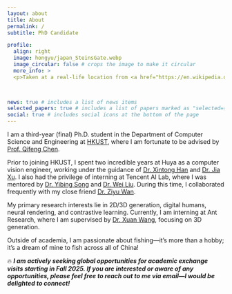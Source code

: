 ```yaml
---
layout: about
title: About
permalink: /
subtitle: PhD Candidate

profile:
  align: right
  image: hongyu/japan_SteinsGate.webp
  image_circular: false # crops the image to make it circular
  more_info: >
  <p>Taken at a real-life location from <a href="https://en.wikipedia.org/wiki/Steins;Gate" target="_blank">Steins;Gate</a> (my favorite anime).</p>

 

news: true # includes a list of news items
selected_papers: true # includes a list of papers marked as "selected={true}"
social: true # includes social icons at the bottom of the page
---
```

I am a third-year (final) Ph.D. student in the Department of Computer Science and Engineering at [HKUST](https://hkust.edu.hk/), where I am fortunate to be advised by [Prof. Qifeng Chen](https://cqf.io/).

Prior to joining HKUST, I spent two incredible years at Huya as a computer vision engineer, working under the guidance of [Dr. Xintong Han](https://xthan.github.io/) and [Dr. Jia Xu](https://pages.cs.wisc.edu/~jiaxu/). I also had the privilege of interning at Tencent AI Lab, where I was mentored by [Dr. Yibing Song](https://ybsong00.github.io/) and [Dr. Wei Liu](https://scholar.google.com/citations?user=AjxoEpIAAAAJ&hl=zh-CN). During this time, I collaborated frequently with my close friend [Dr. Ziyu Wan](http://raywzy.com/).

My primary research interests lie in 2D/3D generation, digital humans, neural rendering, and contrastive learning. Currently, I am interning at Ant Research, where I am supervised by [Dr. Xuan Wang](https://xuanwangvc.github.io/), focusing on 3D generation.

Outside of academia, I am passionate about fishing—it’s more than a hobby; it’s a dream of mine to fish across all of China!

🔥 ***I am actively seeking global opportunities for academic exchange visits starting in Fall 2025. If you are interested or aware of any opportunities, please feel free to reach out to me via email—I would be delighted to connect!***